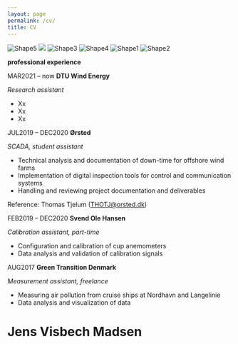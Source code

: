 ```yaml
---
layout: page
permalink: /cv/
title: CV
---
```

![Shape5](RackMultipart20211223-4-z2m70n_html_f8aaa488af7ece8.gif) ![](RackMultipart20211223-4-z2m70n_html_a7a2dd4058f4e4f2.jpg) ![Shape3](RackMultipart20211223-4-z2m70n_html_e453d23466445f49.gif) ![Shape4](RackMultipart20211223-4-z2m70n_html_a2b6f5b03753cf5c.gif) ![Shape1](RackMultipart20211223-4-z2m70n_html_b07cf46e665a5a1d.gif) ![Shape2](RackMultipart20211223-4-z2m70n_html_b91875787d039032.gif)

**professional experience**

MAR2021 – now **DTU Wind Energy**

_Research assistant_

- Xx
- Xx
- Xx

JUL2019 – DEC2020 **Ørsted**

_SCADA, student assistant_

- Technical analysis and documentation of down-time for offshore wind farms
- Implementation of digital inspection tools for control and communication systems
- Handling and reviewing project documentation and deliverables

Reference: Thomas Tjelum (THOTJ@orsted.dk)

FEB2019 – DEC2020 **Svend Ole Hansen**

_Calibration assistant, part-time_

- Configuration and calibration of cup anemometers
- Data analysis and validation of calibration signals

AUG2017 **Green Transition Denmark**

_Measurement assistant, freelance_

- Measuring air pollution from cruise ships at Nordhavn and Langelinie
- Data analysis and visualization of data

# Jens Visbech Madsen